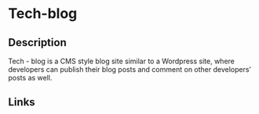 # Tech-blog

## Description

Tech - blog is a CMS style blog site similar to a Wordpress site, where developers can publish their blog posts and comment on other developers’ posts as well.

## Links
